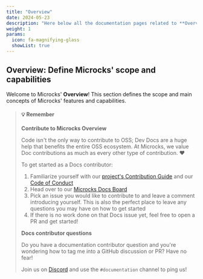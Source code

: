 ```yaml
---
title: "Overview"
date: 2024-05-23
description: "Here below all the documentation pages related to **Overview**."
weight: 1
params:
  icon: fa-magnifying-glass
  showList: true
---
```


## Overview: Define Microcks' scope and capabilities

Welcome to Microcks' **Overview**! This section defines the scope and main concepts of Microcks' features and capabilities.

> #### 💡 Remember
>
> **Contribute to Microcks Overview**
> 
> Code isn't the only way to contribute to OSS; Dev Docs are a huge help that benefits the entire OSS ecosystem. At Microcks, we value Doc contributions as much as every other type of contribution. ❤️
> 
> To get started as a Docs contributor:
> 
> 1. Familiarize yourself with our [project's Contribution Guide](https://github.com/microcks/.github/blob/main/CONTRIBUTING.md) and our [Code of Conduct](https://github.com/microcks/.github/blob/main/CODE_OF_CONDUCT.md)
> 2. Head over to our [Microcks Docs Board](https://github.com/microcks/microcks.io/issues)
> 3. Pick an issue you would like to contribute to and leave a comment introducing yourself. This is also the perfect place to leave any questions you may have on how to get started
> 4. If there is no work done on that Docs issue yet, feel free to open a PR and get started!
> 
> **Docs contributor questions**
> 
> Do you have a documentation contributor question and you're wondering how to tag me into a GitHub discussion or PR? Have no fear!
> 
> Join us on [Discord](https://microcks.io/discord-invite/) and use the `#documentation` channel to ping us!
